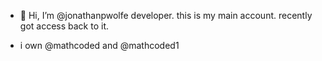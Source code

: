 - 👋 Hi, I’m @jonathanpwolfe developer.  this is my main account.  recently got access back to it.

- i own @mathcoded and @mathcoded1
  

<!---
jonathanpwolfe/jonathanpwolfe is a ✨ special ✨ repository because its `README.md` (this file) appears on your GitHub profile.
You can click the Preview link to take a look at your changes.
--->
